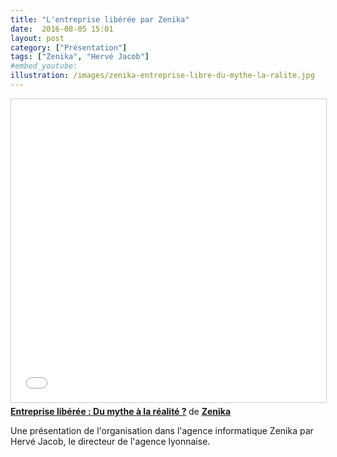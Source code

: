 ```yaml
---
title: "L'entreprise libérée par Zenika"
date:  2016-08-05 15:01
layout: post
category: ["Présentation"]
tags: ["Zenika", "Hervé Jacob"]
#embed_youtube:
illustration: /images/zenika-entreprise-libre-du-mythe-la-ralite.jpg
---
```


<iframe src="//www.slideshare.net/slideshow/embed_code/key/Duhj4OFAx6HuAs" width="595" height="485" frameborder="0" marginwidth="0" marginheight="0" scrolling="no" style="border:1px solid #CCC; border-width:1px; margin-bottom:5px; max-width: 100%;" allowfullscreen> </iframe> <div style="margin-bottom:5px"> <strong> <a href="//www.slideshare.net/Zenika/entreprise-libre-du-mythe-la-ralit-55422894" title="Entreprise libérée : Du mythe à la réalité ?" target="_blank">Entreprise libérée : Du mythe à la réalité ?</a> </strong> de <strong><a target="_blank" href="//www.slideshare.net/Zenika">Zenika</a></strong> </div>

Une présentation de l'organisation dans l'agence informatique Zenika par Hervé Jacob, le directeur de l'agence lyonnaise.

